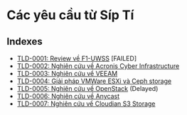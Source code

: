 # Các yêu cầu từ Síp Tí

## Indexes

* [TLD-0001: Review về F1-UWSS](./TLD-0001/README.md) [FAILED]
* [TLD-0002: Nghiên cứu về Acronis Cyber Infrastructure](./TLD-0002/README.md)
* [TLD-0003: Nghiên cứu về VEEAM](./TLD-0003/README.md)
* [TLD-0004: Giải pháp VMWare ESXi và Ceph storage](./TLD-0004/README.md)
* [TLD-0005: Nghiên cứu về OpenStack](./TLD-0005/README.md) (Delayed)
* [TLD-0006: Nghiên cứu về Anycast](./TLD-0006/README.md)
* [TLD-0007: Nghiên cứu về Cloudian S3 Storage](./TLD-0007/README.md)